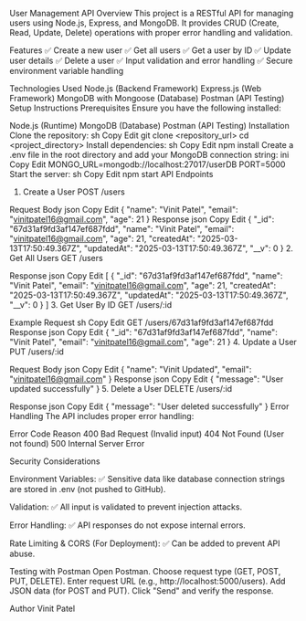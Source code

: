 User Management API
Overview
This project is a RESTful API for managing users using Node.js, Express, and MongoDB.
It provides CRUD (Create, Read, Update, Delete) operations with proper error handling and validation.

Features
✅ Create a new user
✅ Get all users
✅ Get a user by ID
✅ Update user details
✅ Delete a user
✅ Input validation and error handling
✅ Secure environment variable handling

Technologies Used
Node.js (Backend Framework)
Express.js (Web Framework)
MongoDB with Mongoose (Database)
Postman (API Testing)
Setup Instructions
Prerequisites
Ensure you have the following installed:

Node.js (Runtime)
MongoDB (Database)
Postman (API Testing)
Installation
Clone the repository:
sh
Copy
Edit
git clone <repository_url>
cd <project_directory>
Install dependencies:
sh
Copy
Edit
npm install
Create a .env file in the root directory and add your MongoDB connection string:
ini
Copy
Edit
MONGO_URL=mongodb://localhost:27017/userDB
PORT=5000
Start the server:
sh
Copy
Edit
npm start
API Endpoints
1. Create a User
POST /users

Request Body
json
Copy
Edit
{
  "name": "Vinit Patel",
  "email": "vinitpatel16@gmail.com",
  "age": 21
}
Response
json
Copy
Edit
{
  "_id": "67d31af9fd3af147ef687fdd",
  "name": "Vinit Patel",
  "email": "vinitpatel16@gmail.com",
  "age": 21,
  "createdAt": "2025-03-13T17:50:49.367Z",
  "updatedAt": "2025-03-13T17:50:49.367Z",
  "__v": 0
}
2. Get All Users
GET /users

Response
json
Copy
Edit
[
  {
    "_id": "67d31af9fd3af147ef687fdd",
    "name": "Vinit Patel",
    "email": "vinitpatel16@gmail.com",
    "age": 21,
    "createdAt": "2025-03-13T17:50:49.367Z",
    "updatedAt": "2025-03-13T17:50:49.367Z",
    "__v": 0
  }
]
3. Get User By ID
GET /users/:id

Example Request
sh
Copy
Edit
GET /users/67d31af9fd3af147ef687fdd
Response
json
Copy
Edit
{
  "_id": "67d31af9fd3af147ef687fdd",
  "name": "Vinit Patel",
  "email": "vinitpatel16@gmail.com",
  "age": 21
}
4. Update a User
PUT /users/:id

Request Body
json
Copy
Edit
{
  "name": "Vinit Updated",
  "email": "vinitpatel16@gmail.com"
}
Response
json
Copy
Edit
{
  "message": "User updated successfully"
}
5. Delete a User
DELETE /users/:id

Response
json
Copy
Edit
{
  "message": "User deleted successfully"
}
Error Handling
The API includes proper error handling:

Error Code	Reason
400	Bad Request (Invalid input)
404	Not Found (User not found)
500	Internal Server Error

Security Considerations

Environment Variables:
✅ Sensitive data like database connection strings are stored in .env (not pushed to GitHub).

Validation:
✅ All input is validated to prevent injection attacks.

Error Handling:
✅ API responses do not expose internal errors.

Rate Limiting & CORS (For Deployment):
✅ Can be added to prevent API abuse.

Testing with Postman
Open Postman.
Choose request type (GET, POST, PUT, DELETE).
Enter request URL (e.g., http://localhost:5000/users).
Add JSON data (for POST and PUT).
Click "Send" and verify the response.

Author
Vinit Patel
